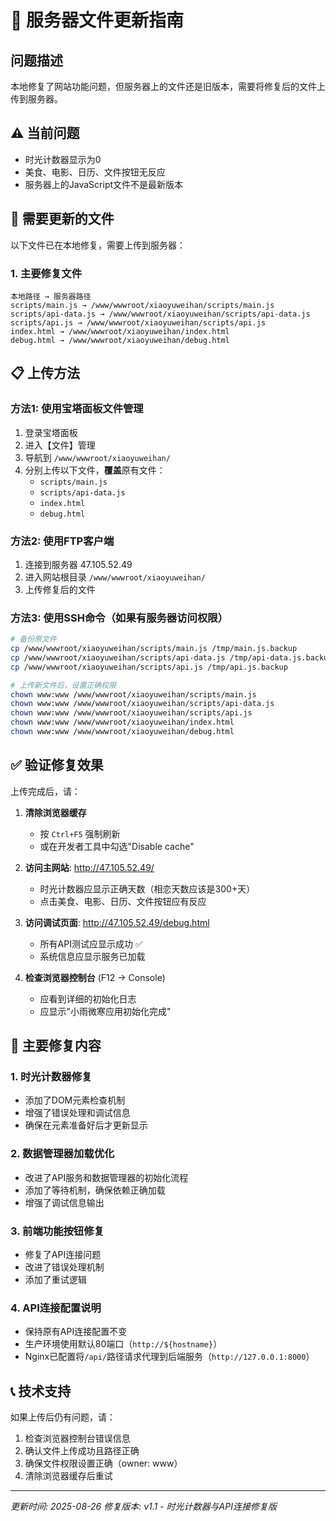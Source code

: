 # 🔧 服务器文件更新指南

## 问题描述
本地修复了网站功能问题，但服务器上的文件还是旧版本，需要将修复后的文件上传到服务器。

## ⚠️ 当前问题
- 时光计数器显示为0
- 美食、电影、日历、文件按钮无反应
- 服务器上的JavaScript文件不是最新版本

## 🎯 需要更新的文件

以下文件已在本地修复，需要上传到服务器：

### 1. 主要修复文件
```
本地路径 → 服务器路径
scripts/main.js → /www/wwwroot/xiaoyuweihan/scripts/main.js
scripts/api-data.js → /www/wwwroot/xiaoyuweihan/scripts/api-data.js
scripts/api.js → /www/wwwroot/xiaoyuweihan/scripts/api.js
index.html → /www/wwwroot/xiaoyuweihan/index.html
debug.html → /www/wwwroot/xiaoyuweihan/debug.html
```

## 📋 上传方法

### 方法1: 使用宝塔面板文件管理
1. 登录宝塔面板
2. 进入【文件】管理
3. 导航到 `/www/wwwroot/xiaoyuweihan/`
4. 分别上传以下文件，**覆盖**原有文件：
   - `scripts/main.js`
   - `scripts/api-data.js` 
   - `index.html`
   - `debug.html`

### 方法2: 使用FTP客户端
1. 连接到服务器 47.105.52.49
2. 进入网站根目录 `/www/wwwroot/xiaoyuweihan/`
3. 上传修复后的文件

### 方法3: 使用SSH命令（如果有服务器访问权限）
```bash
# 备份原文件
cp /www/wwwroot/xiaoyuweihan/scripts/main.js /tmp/main.js.backup
cp /www/wwwroot/xiaoyuweihan/scripts/api-data.js /tmp/api-data.js.backup
cp /www/wwwroot/xiaoyuweihan/scripts/api.js /tmp/api.js.backup

# 上传新文件后，设置正确权限
chown www:www /www/wwwroot/xiaoyuweihan/scripts/main.js
chown www:www /www/wwwroot/xiaoyuweihan/scripts/api-data.js
chown www:www /www/wwwroot/xiaoyuweihan/scripts/api.js
chown www:www /www/wwwroot/xiaoyuweihan/index.html
chown www:www /www/wwwroot/xiaoyuweihan/debug.html
```

## ✅ 验证修复效果

上传完成后，请：

1. **清除浏览器缓存**
   - 按 `Ctrl+F5` 强制刷新
   - 或在开发者工具中勾选"Disable cache"

2. **访问主网站**: http://47.105.52.49/
   - 时光计数器应显示正确天数（相恋天数应该是300+天）
   - 点击美食、电影、日历、文件按钮应有反应

3. **访问调试页面**: http://47.105.52.49/debug.html
   - 所有API测试应显示成功 ✅
   - 系统信息应显示服务已加载

4. **检查浏览器控制台** (F12 → Console)
   - 应看到详细的初始化日志
   - 应显示"小雨微寒应用初始化完成"

## 🔧 主要修复内容

### 1. 时光计数器修复
- 添加了DOM元素检查机制
- 增强了错误处理和调试信息
- 确保在元素准备好后才更新显示

### 2. 数据管理器加载优化  
- 改进了API服务和数据管理器的初始化流程
- 添加了等待机制，确保依赖正确加载
- 增强了调试信息输出

### 3. 前端功能按钮修复
- 修复了API连接问题
- 改进了错误处理机制
- 添加了重试逻辑

### 4. API连接配置说明
- 保持原有API连接配置不变
- 生产环境使用默认80端口（`http://${hostname}`）
- Nginx已配置将`/api/`路径请求代理到后端服务（`http://127.0.0.1:8000`）

## 📞 技术支持

如果上传后仍有问题，请：
1. 检查浏览器控制台错误信息
2. 确认文件上传成功且路径正确
3. 确保文件权限设置正确（owner: www）
4. 清除浏览器缓存后重试

---
*更新时间: 2025-08-26*
*修复版本: v1.1 - 时光计数器与API连接修复版*
